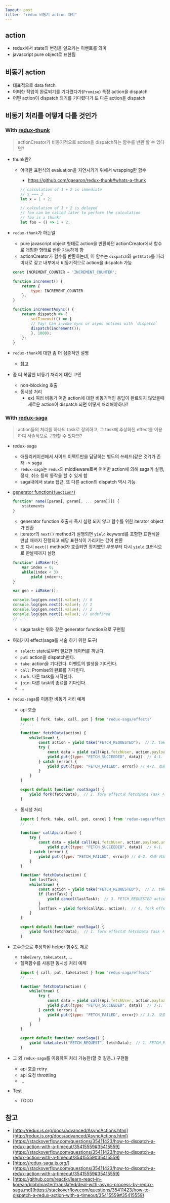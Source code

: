 ```yaml
---
layout: post
title:  "redux 비동기 action 처리"
---
```

## action
* redux에서 state의 변경을 일으키는 이벤트를 의미
* javascript pure object로 표현됨

## 비동기 action
* 대표적으로 data fetch
* 어떠한 작업이 완료되기를 기다렸다가(`Promise`) 특정 action을 dispatch
* 어떤 action이 dispatch 되기를 기다렸다가 또 다른 action을 dispatch

## 비동기 처리를 어떻게 다룰 것인가
### With [redux-thunk](https://github.com/gaearon/redux-thunk)

> actionCreator가 비동기적으로 action을 dispatch하는 함수를 반환 할 수 있다면?

* thunk란?
    * 어떠한 표현식의 evaluation을 지연시키기 위해서 wrapping한 함수
        * https://github.com/gaearon/redux-thunk#whats-a-thunk

        ```javascript
        // calculation of 1 + 2 is immediate
        // x === 3
        let x = 1 + 2;

        // calculation of 1 + 2 is delayed
        // foo can be called later to perform the calculation
        // foo is a thunk!
        let foo = () => 1 + 2;
        ```
* `redux-thunk`가 하는일
    * pure javascript object 형태로 action을 반환하던 actionCreator에서 함수로 래핑한 형태로 반환 가능하게 함
    * actionCreator가 함수를 반환하는데, 이 함수는 `dispatch`와 `getState`를 파라미터로 갖고 내부에서 비동기적으로 action을 dispatch 가능

    ```javascript
    const INCREMENT_COUNTER = 'INCREMENT_COUNTER';

    function increment() {
        return {
            type: INCREMENT_COUNTER
        };
    }

    function incrementAsync() {
        return dispatch => {
            setTimeout(() => {
            // Yay! Can invoke sync or async actions with `dispatch`
            dispatch(increment());
            }, 1000);
        };
    }
    ```
* `redux-thunk`에 대한 좀 더 심층적인 설명
    * [참고](http://stackoverflow.com/questions/35411423/how-to-dispatch-a-redux-action-with-a-timeout/35415559#35415559)

* 좀 더 복잡한 비동기 처리에 대한 고민
    * non-blocking 호출
    * 동시성 처리
        * ex) 여러 비동기 어떤 action에 대한 비동기적인 응답이 완료되지 않았을때 새로운 action이 dispatch 되면 어떻게 처리해야하나?

### With [redux-saga](https://github.com/redux-saga/redux-saga)

> action들의 처리를 하나의 task로 정의하고, 그 task에 추상화된 effect를 이용하여 서술적으로 구현할 수 있다면?

* redux-saga
    * 애플리케이션에서 사이드 이펙트만을 담당하는 별도의 쓰레드(같은 것?)가 존재 -> saga
    * `redux-saga`는 `redux`의 middleware로써 어떠한 action에 의해 saga가 실행, 정지, 취소 등의 동작을 할 수 있게 함
    * saga내에서 state 접근, 또 다른 action의 dispatch 역시 가능
* [generator function(`function*`)](https://developer.mozilla.org/en-US/docs/Web/JavaScript/Reference/Statements/function*)
    ```javascript
    function* name([param[, param[, ... param]]]) {
        statements
    }
    ```
    * generator function 호출시 즉시 실행 되지 않고 함수를 위한 iterator object가 반환
    * iterator의 `next()` method가 실행되면 `yield` keyword를 포함한 표현식을 만날 때까지 진행되고 해당 표현식이 가리키는 값이 반환
    * 또 다시 `next()` method가 호출되면 정지했던 부분부터 다시 `yield` 표현식으로 만날때까지 실행

    ```javascript
    function* idMaker(){
        var index = 0;
        while(index < 3)
            yield index++;
    }

    var gen = idMaker();

    console.log(gen.next().value); // 0
    console.log(gen.next().value); // 1
    console.log(gen.next().value); // 2
    console.log(gen.next().value); // undefined
    // ...
    ```

    * saga task는 위와 같은 generator function으로 구현됨
* 여러가지 effect(saga를 서술 하기 위한 도구)
    * `select`: state로부터 필요한 데이터를 꺼낸다.
    * `put`: action을 dispatch한다.
    * `take`: action을 기다린다. 이벤트의 발생을 기다린다.
    * `call`: Promise의 완료를 기다린다.
    * `fork`: 다른 task를 시작한다.
    * `join`: 다른 task의 종료를 기다린다.
    * ...

* `redux-saga`를 이용한 비동기 처리 예제
    * api 호출
        ```javascript
        import { fork, take, call, put } from 'redux-saga/effects'
        // ...

        function* fetchData(action) {
            while(true) {
                const action = yield take("FETCH_REQUESTED");  // 2. take effect로 FETCH_REQUESTED action을 기다림
                try {
                    const data = yield call(Api.fetchUser, action.payload.url);  // 3. FETCH_REQUEST action이 dispatch 된 후 call effect로 Api.fetchUser 함수를 통해 api 호출, 응답을 기다림
                    yield put({type: "FETCH_SUCCEEDED", data})  // 4-1. 호출 응답이 성공적으로 완료 되면 put effect로 FETCH_SUCCEEDED action을 dispatch
                } catch (error) {
                    yield put({type: "FETCH_FAILED", error}) // 4-2. 호출 응답이 실패하면 put effect로 FETCH_FAILED action을 dispatch
                }
            }
        }

        export default function* rootSaga() {
            yield fork(fetchData);  // 1. fork effect로 fetchData Task 시작
        }        
        ```

    * 동시성 처리
        ```javascript
        import { fork, take, call, put, cancel } from 'redux-saga/effects'
        // ...

        function* callApi(action) {
            try {
                const data = yield call(Api.fetchUser, action.payload.url);  // 5. call effect로 Api.fetchUser 함수를 통해 api 호출, 응답을 기다림
                    yield put({type: "FETCH_SUCCEEDED", data})  // 6-1. 호출 응답이 성공적으로 완료 되면 put effect로 FETCH_SUCCEEDED action을 dispatch
            } catch (error) {
                yield put({type: "FETCH_FAILED", error}) // 6-2. 호출 응답이 실패하면 put effect로 FETCH_FAILED action을 dispatch
            }
        }

        function* fetchData(action) {
            let lastTask;
            while(true) {
                const action = yield take("FETCH_REQUESTED");  // 2. take effect로 FETCH_REQUESTED action을 기다림
                if (lastTask) {
                    yield cancel(lastTask);  // 3. FETCH_REQUESTED action이 완료 되고 (아직 완료되지 않은 task가 있다면) cancel effect로 해당 task를 취소
                }
                lastTask = yield fork(callApi, action);  // 4. fork effect로 callApi task를 실행
            }
        }

        export default function* rootSaga() {
            yield fork(fetchData);  // 1. fork effect로 fetchData Task 시작
        }        
        ```        

* 고수준으로 추상화된 helper 함수도 제공
    * `takeEvery`, `takeLatest`, ...
    * 헬퍼함수를 사용한 동시성 처리 예제
        ```javascript
        import { call, put, takeLatest } from 'redux-saga/effects'
        // ...

        function* fetchData(action) {
            while(true) {
                try {
                    const data = yield call(Api.fetchUser, action.payload.url);  // 2. FETCH_REQUEST action이 dispatch 된 후 call effect로 Api.fetchUser 함수를 통해 api 호출, 응답을 기다림
                    yield put({type: "FETCH_SUCCEEDED", data})  // 3-1. 호출 응답이 성공적으로 완료 되면 put effect로 FETCH_SUCCEEDED action을 dispatch
                } catch (error) {
                    yield put({type: "FETCH_FAILED", error}) // 3-2. 호출 응답이 실패하면 put effect로 FETCH_FAILED action을 dispatch
                }
            }
        }

        export default function* rootSaga() {
            yield takeLatest("FETCH_REQUEST", fetchData);  // 1. FETCH_REQUEST action을 기다린다. task가 아직 완료 되지 않았을 경우 기존 task를 취소하고 새로운 task를 시작한다.
        }        
        ```

* 그 외 `redux-saga`를 이용하여 처리 가능한(할 것 같은..) 구현들
    * api 호출 retry
    * api 요청 throttling
    * ...

* Test
    * TODO

## 참고
* [http://redux.js.org/docs/advanced/AsyncActions.html](http://redux.js.org/docs/advanced/AsyncActions.html)
* [https://stackoverflow.com/questions/35411423/how-to-dispatch-a-redux-action-with-a-timeout/35415559#35415559](https://stackoverflow.com/questions/35411423/how-to-dispatch-a-redux-action-with-a-timeout/35415559#35415559)
* [https://redux-saga.js.org/](https://stackoverflow.com/questions/35411423/how-to-dispatch-a-redux-action-with-a-timeout/35415559#35415559)
* [https://github.com/reactkr/learn-react-in-korean/blob/master/translated/deal-with-async-process-by-redux-saga.md](https://stackoverflow.com/questions/35411423/how-to-dispatch-a-redux-action-with-a-timeout/35415559#35415559)


